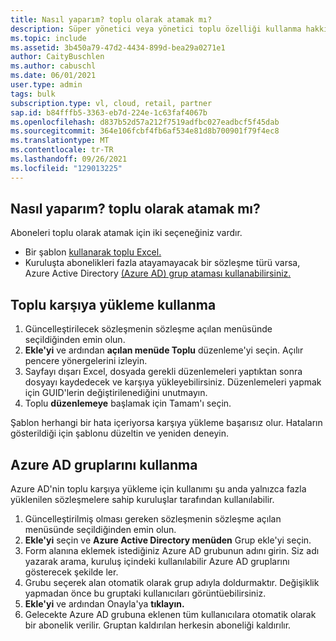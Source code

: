 ```yaml
---
title: Nasıl yaparım? toplu olarak atamak mı?
description: Süper yönetici veya yönetici toplu özelliği kullanma hakkında daha fazla ayrıntı istiyor.
ms.topic: include
ms.assetid: 3b450a79-47d2-4434-899d-bea29a0271e1
author: CaityBuschlen
ms.author: cabuschl
ms.date: 06/01/2021
user.type: admin
tags: bulk
subscription.type: vl, cloud, retail, partner
sap.id: b84fffb5-3363-eb7d-224e-1c63faf4067b
ms.openlocfilehash: d837b52d57a212f7519adfbc027eadbcf5f45dab
ms.sourcegitcommit: 364e106fcbf4fb6af534e81d8b700901f79f4ec8
ms.translationtype: MT
ms.contentlocale: tr-TR
ms.lasthandoff: 09/26/2021
ms.locfileid: "129013225"
---
```

## <a name="how-do-i-assign-subscribers-in-bulk"></a>Nasıl yaparım? toplu olarak atamak mı?

Aboneleri toplu olarak atamak için iki seçeneğiniz vardır.
- Bir şablon [kullanarak toplu Excel.](https://docs.microsoft.com/visualstudio/subscriptions/assign-license-bulk#use-bulk-add-to-assign-subscriptions)
- Kuruluşta abonelikleri fazla atayamayacak bir sözleşme türü varsa, Azure Active Directory [(Azure AD) grup ataması kullanabilirsiniz.](https://docs.microsoft.com/visualstudio/subscriptions/assign-license-bulk#use-azure-active-directory-groups-to-assign-subscriptions)

## <a name="use-bulk-upload"></a>Toplu karşıya yükleme kullanma
1. Güncelleştirilecek sözleşmenin sözleşme açılan menüsünde seçildiğinden emin olun.
2. **Ekle'yi** ve ardından **açılan menüde Toplu** düzenleme'yi seçin. Açılır pencere yönergelerini izleyin.
3. Sayfayı dışarı Excel, dosyada gerekli düzenlemeleri yaptıktan sonra dosyayı kaydedecek ve karşıya yükleyebilirsiniz. Düzenlemeleri yapmak için GUID'lerin değiştirilenediğini unutmayın.
4. Toplu **düzenlemeye** başlamak için Tamam'ı seçin.

Şablon herhangi bir hata içeriyorsa karşıya yükleme başarısız olur. Hataların gösterildiği için şablonu düzeltin ve yeniden deneyin.

## <a name="use-azure-ad-groups"></a>Azure AD gruplarını kullanma
Azure AD'nin toplu karşıya yükleme için kullanımı şu anda yalnızca fazla yüklenilen sözleşmelere sahip kuruluşlar tarafından kullanılabilir.
1. Güncelleştirilmiş olması gereken sözleşmenin sözleşme açılan menüsünde seçildiğinden emin olun.
2. **Ekle'yi** seçin ve **Azure Active Directory menüden** Grup ekle'yi seçin.
3. Form alanına eklemek istediğiniz Azure AD grubunun adını girin. Siz adı yazarak arama, kuruluş içindeki kullanılabilir Azure AD gruplarını gösterecek şekilde ler.
4. Grubu seçerek alan otomatik olarak grup adıyla doldurmaktır. Değişiklik yapmadan önce bu gruptaki kullanıcıları görüntüebilirsiniz.
5. **Ekle'yi** ve ardından Onayla'ya **tıklayın.**
6. Gelecekte Azure AD grubuna eklenen tüm kullanıcılara otomatik olarak bir abonelik verilir. Gruptan kaldırılan herkesin aboneliği kaldırılır.